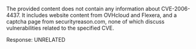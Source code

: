 The provided content does not contain any information about CVE-2006-4437.  It includes website content from OVHcloud and Flexera, and a captcha page from securityreason.com, none of which discuss vulnerabilities related to the specified CVE.

Response: UNRELATED